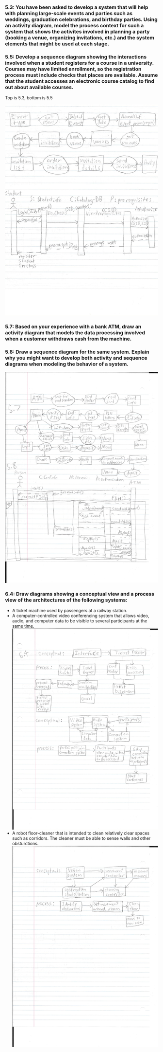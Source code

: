 <h3>5.3: You have been asked to develop a system that will help with planning large-scale events and parties such as weddings, graduation celebrations, and birthday parties. Using an activity diagram, model the process context for such a system that shows the activites involved in planning a party (booking a venue, organizing invitations, etc.) and the system elements that might be used at each stage.</h3>

<h3>5.5: Develop a sequence diagram showing the interactions involved when a student registers for a course in a university. Courses may have limited enrollment, so the registration process must include checks that places are available. Assume that the student accesses an electronic course catalog to find out about available courses.</h3>

<p>Top is 5.3, bottom is 5.5</p><img src="Image (12).jpg">

<h3>5.7: Based on your experience with a bank ATM, draw an activity diagram that models the data processing involved when a customer withdraws cash from the machine.</h3>

<h3>5.8: Draw a sequence diagram for the same system. Explain why you might want to develop both activity and sequence diagrams when modeling the behavior of a system.</h3>

<img src="Image (13).jpg">

<h3>6.4: Draw diagrams showing a conceptual view and a process view of the architectures of the following systems:</h3>
<ul>
<li>A ticket machine used by passengers at a railway station.</li>

<li>A computer-controlled video conferencing system that allows video, audio, and computer data to be visible to several participants at the same time.</li>

<img src="Image (14).jpg">

<li>A robot floor-cleaner that is intended to clean relatively clear spaces such as corridors. The cleaner must be able to sense walls and other obsturctions.</li>

<img src="Image (15).jpg">
</ul>
